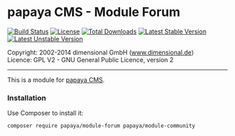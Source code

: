 # papaya CMS - Module Forum

[![Build Status](https://travis-ci.org/papayaCMS/papayacms-module-forum.svg?branch=master)](https://travis-ci.org/papayaCMS/papayacms-forum)
[![License](https://poser.pugx.org/papaya/module-forum/license.svg)](https://packagist.org/packages/papaya/module-forum)
[![Total Downloads](https://poser.pugx.org/papaya/module-forum/downloads.svg)](https://packagist.org/packages/papaya/module-forum)
[![Latest Stable Version](https://poser.pugx.org/papaya/module-forum/v/stable.svg)](https://packagist.org/packages/papaya/module-forum)
[![Latest Unstable Version](https://poser.pugx.org/papaya/module-forum/v/unstable.svg)](https://packagist.org/packages/papaya/module-forum)

Copyright: 2002-2014 dimensional GmbH (www.dimensional.de)<br/>
Licence: GPL V2 - GNU General Public Licence, version 2

-----------------------------------------------------------------------

This is a module for [papaya CMS](http://www.papaya.cms.com/).

### Installation

Use Composer to install it:

```
composer require papaya/module-forum papaya/module-community
```
